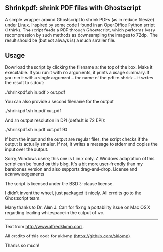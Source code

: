 Shrinkpdf: shrink PDF files with Ghostscript
--

A simple wrapper around Ghostscript to shrink PDFs (as in reduce filesize) under Linux. Inspired by some code I found in an OpenOffice Python script (I think). The script feeds a PDF through Ghostscript, which performs lossy recompression by such methods as downsampling the images to 72dpi. The result should be (but not always is) a much smaller file.

Usage
---

Download the script by clicking the filename at the top of the box. Make it executable. If you run it with no arguments, it prints a usage summary. If you run it with a single argument – the name of the pdf to shrink – it writes the result to stdout:

./shrinkpdf.sh in.pdf > out.pdf

You can also provide a second filename for the output:

./shrinkpdf.sh in.pdf out.pdf

And an output resolution in DPI (default is 72 DPI):

./shrinkpdf.sh in.pdf out.pdf 90

If both the input and the output are regular files, the script checks if the output is actually smaller. If not, it writes a message to stderr and copies the input over the output.

Sorry, Windows users; this one is Linux only. A Windows adaptation of this script can be found on this blog. It's a bit more user-friendly than my barebones version and also supports drag-and-drop.
License and acknowledgements

The script is licensed under the BSD 3-clause license.

I didn't invent the wheel, just packaged it nicely. All credits go to the Ghostscript team.

Many thanks to Dr. Alun J. Carr for fixing a portability issue on Mac OS X regarding leading whitespace in the output of wc.
___

Text from http://www.alfredklomp.com.

All credits of this code for aklomp (https://github.com/aklomp).

Thanks so much!
